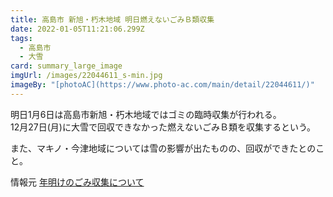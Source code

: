 ```yaml
---
title: 高島市 新旭・朽木地域 明日燃えないごみＢ類収集
date: 2022-01-05T11:21:06.299Z
tags:
  - 高島市
  - 大雪
card: summary_large_image
imgUrl: /images/22044611_s-min.jpg
imageBy: "[photoAC](https://www.photo-ac.com/main/detail/22044611/)"
---
```

明日1月6日は高島市新旭・朽木地域ではゴミの臨時収集が行われる。  
12月27日(月)に大雪で回収できなかった燃えないごみＢ類を収集するという。

また、マキノ・今津地域については雪の影響が出たものの、回収ができたとのこと。

情報元
[年明けのごみ収集について](http://www.city.takashima.shiga.jp/www/contents/1553211983286/index.html)
